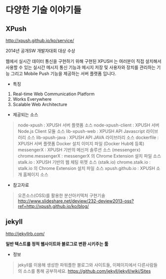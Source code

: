 # 다양한 기술 이야기들

## XPush

http://xpush.github.io/ko/service/

2014년 공개SW 개발자대회 대상 수상

웹에서 실시간 데이터 통신을 구현하기 위해 구현된 XPUSH 는 여러분이 직접 설치해서 사용할 수 있는 실시간 메시지 통신 기능과 메시지 저장 및 사용자와 장치를 관리하는 기능 그리고 Mobile Push 기능을 제공하는 서버 플랫폼 입니다.

* 특징

1. Real-time Web Communication Platform
2. Works Everywhere
3. Scalable Web Architecture

* 제공되는 소스

> node-xpush : XPUSH 서버 플랫폼 소스
> node-xpush-client : XPUSH 서버 Node.js Client 모듈 소스
> lib-xpush-web : XPUSH API Javascript 라이브러리 소스
> lib-xpush-java : XPUSH API JAVA 라이브러리 소스
> dockerfile : XPUSH 서버 플랫폼 Docker 설치 이미지 파일 (Docker Hub에 등록)
> messengerX : XPUSH 기반의 메신저 솔루션 소스 (messengerx)
> chrome.messengerX : messengerX 의 Chrome Extension 설치 파일 소스
> stalk.io : XPUSH 기반의 웹 체팅 위젯 소스 (stalk.io)
> chrome.stalk.io : stalk.io 의 Chrome Extension 설치 파일 소스
> xpush.github.io : XPUSH 소개 홈페이지 소스

* 참고자료

> 오픈소스(OSS)를 활용한 분산아키텍처 구현기술
> http://www.slideshare.net/deview/232-deview2013-oss?ref=http://xpush.github.io/ko/blog/

## jekyll

http://jekyllrb.com/

**일반 텍스트를 정적 웹사이트와 블로그로 변환 시키주는 툴**

* 정보

> jekyll를 이용해 생성한 파워플한 블로그와 사이트들, 이페이지에서 다른사람들의 소스를 통해 공부하세요.
> https://github.com/jekyll/jekyll/wiki/Sites